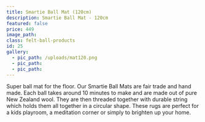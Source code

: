 ```yaml
---
title: Smartie Ball Mat (120cm)
description: Smartie Ball Mat - 120cm
featured: false
price: 449
image_path:
class: felt-ball-products
id: 25
gallery:
  - pic_path: /uploads/mat120.png
  - pic_path:
  - pic_path:
---
```



Super ball mat for the floor. Our Smartie Ball Mats are fair trade and hand made. Each ball takes around 10 minutes to make and are made out of pure New Zealand wool. They are then threaded together with durable string which holds them all together in a circular shape. These rugs are perfect for a kids playroom, a meditation corner or simply to brighten up your home.
